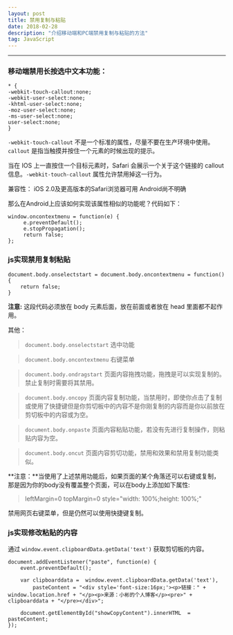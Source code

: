 ```yaml
---
layout: post
title: 禁用复制与粘贴
date: 2018-02-28
description: "介绍移动端和PC端禁用复制与粘贴的方法"
tag: JavaScript
---
```


***

### **移动端禁用长按选中文本功能：**

    * {
    -webkit-touch-callout:none;
    -webkit-user-select:none;
    -khtml-user-select:none;
    -moz-user-select:none;
    -ms-user-select:none;
    user-select:none;
    }

`-webkit-touch-callout` 不是一个标准的属性，尽量不要在生产环境中使用。`callout` 是指当触摸并按住一个元素的时候出现的提示。

当在 IOS 上一直按住一个目标元素时，Safari 会展示一个关于这个链接的 callout 信息。`-webkit-touch-callout` 属性允许禁用掉这一行为。

兼容性： 
iOS 2.0及更高版本的Safari浏览器可用
Android尚不明确

那么在Android上应该如何实现该属性相似的功能呢？代码如下：

    window.oncontextmenu = function(e) {
         e.preventDefault();
         e.stopPropagation();
         return false;
    };


### **js实现禁用复制粘贴**

    document.body.onselectstart = document.body.oncontextmenu = function(){ 
        return false;
    }
    
**注意:** 这段代码必须放在 body 元素后面，放在前面或者放在 head 里面都不起作用。

其他：

> `document.body.onselectstart`  选中功能

> `document.body.oncontextmenu` 右键菜单

> `document.body.ondragstart` 页面内容拖拽功能，拖拽是可以实现复制的。禁止复制时需要将其禁用。

> `document.body.oncopy` 页面内容复制功能，当禁用时，即使你点击了复制或使用了快捷键但是你剪切板中的内容不是你刚复制的内容而是你以前放在剪切板中的内容或为空。

> `document.body.onpaste` 页面内容粘贴功能，若没有先进行复制操作，则粘贴内容为空。

> `document.body.oncut` 页面内容剪切功能，禁用和效果和禁用复制功能类似。

**注意：**当使用了上述禁用功能后，如果页面的某个角落还可以右键或复制，那是因为你的body没有覆盖整个页面，可以在body上添加如下属性:

> leftMargin=0 topMargin=0  style="width: 100%;height: 100%;"

禁用网页右键菜单，但是仍然可以使用快捷键复制。

### **js实现修改粘贴的内容**

通过 `window.event.clipboardData.getData('text')` 获取剪切板的内容。

    document.addEventListener("paste", function(e) {
        event.preventDefault();
        
        var clipboarddata =  window.event.clipboardData.getData('text'),
            pasteContent = "<div style='font-size:16px;'><p>链接：" + window.location.href + "</p><p>来源：小彬的个人博客</p><pre>" + clipboarddata + "</pre></div>"; 
            
        document.getElementById("showCopyContent").innerHTML  = pasteContent;
    });
